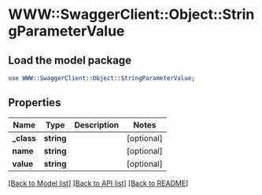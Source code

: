# WWW::SwaggerClient::Object::StringParameterValue

## Load the model package
```perl
use WWW::SwaggerClient::Object::StringParameterValue;
```

## Properties
Name | Type | Description | Notes
------------ | ------------- | ------------- | -------------
**_class** | **string** |  | [optional] 
**name** | **string** |  | [optional] 
**value** | **string** |  | [optional] 

[[Back to Model list]](../README.md#documentation-for-models) [[Back to API list]](../README.md#documentation-for-api-endpoints) [[Back to README]](../README.md)



